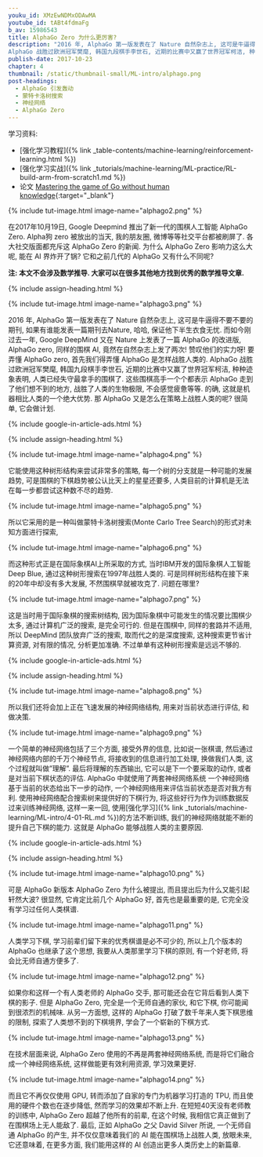 ```yaml
---
youku_id: XMzEwNDMxODAwMA
youtube_id: tABt4fdmaFg
b_av: 15986543
title: AlphaGo Zero 为什么更厉害?
description: "2016 年, AlphaGo 第一版发表在了 Nature 自然杂志上, 这可是牛逼得不要不要的期刊, 如果有谁能发表一篇期刊去Nature, 哈哈, 保证他下半生衣食无忧. 而如今刚过去一年, Google DeepMind 又在 Nature 上发表了一篇 AlphaGo 的改进版, AlphaGo zero, 同样的围棋 AI, 竟然在自然杂志上发了两次! 赞叹他们的实力呀! 要弄懂 AlphaGo zero, 首先我们得弄懂 AlphaGo 是怎样战胜人类的.
AlphaGo 战胜过欧洲冠军樊麾, 韩国九段棋手李世石, 近期的比赛中又赢了世界冠军柯洁, 种种迹象表明, 人类已经失守最拿手的围棋了. 这些围棋高手一个个都表示 AlphaGo 走到了他们想不到的地方, 战胜了人类的生物极限, 不会感觉疲惫等等. 的确, 这就是机器相比人类的一个绝大优势. 那 AlphaGo 又是怎么在策略上战胜人类的呢? 很简单, 它会做计划."
publish-date: 2017-10-23
chapter: 4
thumbnail: /static/thumbnail-small/ML-intro/alphago.png
post-headings:
  - AlphaGo 引发轰动
  - 蒙特卡洛树搜索
  - 神经网络
  - AlphaGo Zero
---
```


学习资料:
  * [强化学习教程]({% link _table-contents/machine-learning/reinforcement-learning.html %})
  * [强化学习实战]({% link _tutorials/machine-learning/ML-practice/RL-build-arm-from-scratch1.md %})
  * 论文 [Mastering the game of Go without human knowledge](https://www.nature.com/nature/journal/v550/n7676/full/nature24270.html){:target="_blank"}


{% include tut-image.html image-name="alphago2.png" %}

在2017年10月19日, Google Deepmind 推出了新一代的围棋人工智能 AlphaGo Zero. Alpha狗 zero 被放出的当天,
我的朋友圈, 微博等等社交平台都被刷屏了. 各大社交版面都充斥这 AlphaGo Zero 的新闻. 为什么 AlphaGo Zero 影响力这么大呢, 能在 AI 界炸开了锅? 它和之前几代的 AlphaGo 又有什么不同呢?


**注: 本文不会涉及数学推导. 大家可以在很多其他地方找到优秀的数学推导文章.**

{% include assign-heading.html %}

{% include tut-image.html image-name="alphago3.png" %}

2016 年, AlphaGo 第一版发表在了 Nature 自然杂志上, 这可是牛逼得不要不要的期刊, 如果有谁能发表一篇期刊去Nature, 哈哈, 保证他下半生衣食无忧. 而如今刚过去一年, Google DeepMind 又在 Nature 上发表了一篇 AlphaGo 的改进版, AlphaGo zero, 同样的围棋 AI, 竟然在自然杂志上发了两次! 赞叹他们的实力呀! 要弄懂 AlphaGo zero, 首先我们得弄懂 AlphaGo 是怎样战胜人类的.
AlphaGo 战胜过欧洲冠军樊麾, 韩国九段棋手李世石, 近期的比赛中又赢了世界冠军柯洁, 种种迹象表明, 人类已经失守最拿手的围棋了. 这些围棋高手一个个都表示 AlphaGo 走到了他们想不到的地方, 战胜了人类的生物极限, 不会感觉疲惫等等. 的确, 这就是机器相比人类的一个绝大优势. 那 AlphaGo 又是怎么在策略上战胜人类的呢? 很简单, 它会做计划.



{% include google-in-article-ads.html %}

{% include assign-heading.html %}

{% include tut-image.html image-name="alphago4.png" %}

它能使用这种树形结构来尝试非常多的策略, 每一个树的分支就是一种可能的发展趋势, 可是围棋的下棋趋势被公认比天上的星星还要多, 人类目前的计算机是无法在每一步都尝试这种数不尽的趋势.

{% include tut-image.html image-name="alphago5.png" %}

所以它采用的是一种叫做蒙特卡洛树搜索(Monte Carlo Tree Search)的形式对未知方面进行探索,

{% include tut-image.html image-name="alphago6.png" %}

而这种形式正是在国际象棋AI上所采取的方式, 当时IBM开发的国际象棋人工智能 Deep Blue, 通过这种树形搜索在1997年战胜人类的. 可是同样树形结构在接下来的20年中却没有多大发展, 不然围棋早就被攻克了. 问题在哪里?

{% include tut-image.html image-name="alphago7.png" %}

这是当时用于国际象棋的搜索树结构, 因为国际象棋中可能发生的情况要比围棋少太多, 通过计算机广泛的搜索, 是完全可行的. 但是在围棋中, 同样的套路并不适用, 所以 DeepMind 团队放弃广泛的搜索, 取而代之的是深度搜索, 这种搜索更节省计算资源, 对有限的情况, 分析更加准确. 不过单单有这种树形搜索是远远不够的.






{% include google-in-article-ads.html %}

{% include assign-heading.html %}


{% include tut-image.html image-name="alphago8.png" %}

所以我们还将会加上正在飞速发展的神经网络结构, 用来对当前状态进行评估, 和做决策.

{% include tut-image.html image-name="alphago9.png" %}

一个简单的神经网络包括了三个方面, 接受外界的信息, 比如说一张棋谱, 然后通过神经网络内部的千万个神经节点, 将接收到的信息进行加工处理, 换做我们人类, 这个过程就叫做”理解”. 最后将理解的东西输出, 它可以是下一个要采取的动作, 或者是对当前下棋状态的评估. AlphaGo 中就使用了两套神经网络系统
一个神经网络基于当前的状态给出下一步的动作, 一个神经网络用来评估当前状态是否对我方有利.
使用神经网络配合搜索树来提供好的下棋行为, 将这些好行为作为训练数据反过来训练神经网络, 这样一来一回, 使用[强化学习]({% link _tutorials/machine-learning/ML-intro/4-01-RL.md %})的方法不断训练, 我们的神经网络就能不断的提升自己下棋的能力. 这就是 AlphaGo 能够战胜人类的主要原因.






{% include google-in-article-ads.html %}

{% include assign-heading.html %}

{% include tut-image.html image-name="alphago10.png" %}

可是 AlphaGo 新版本 AlphaGo Zero 为什么被提出, 而且提出后为什么又能引起轩然大波? 很显然, 它肯定比前几个 AlphaGo 好, 首先也是最重要的是, 它完全没有学习过任何人类棋谱.

{% include tut-image.html image-name="alphago11.png" %}

人类学习下棋, 学习前辈们留下来的优秀棋谱是必不可少的, 所以上几个版本的 AlphaGo 也继承了这个思想, 我要从人类那里学习下棋的原则, 有一个好老师, 将会比无师自通方便多了.

{% include tut-image.html image-name="alphago12.png" %}

如果你和这样一个有人类老师的 AlphaGo 交手, 那可能还会在它背后看到人类下棋的影子. 但是 AlphaGo Zero, 完全是一个无师自通的家伙, 和它下棋, 你可能闻到很浓烈的机械味. 从另一方面想, 这样的 AlphaGo 打破了数千年来人类下棋思维的限制, 探索了人类想不到的下棋境界, 学会了一个崭新的下棋方式.

{% include tut-image.html image-name="alphago13.png" %}

在技术层面来说, AlphaGo Zero 使用的不再是两套神经网络系统, 而是将它们融合成一个神经网络系统, 这样做能更有效利用资源, 学习效果更好.

{% include tut-image.html image-name="alphago14.png" %}

而且它不再仅仅使用 GPU, 转而添加了自家的专门为机器学习打造的 TPU, 而且使用的硬件个数也在逐步降低, 然而学习的效果却不断上升.
在短短40天没有老师教的训练中, AlphaGo Zero 超越了他所有的前辈, 在这个时候, 我相信它真正做到了在围棋场上无人能敌了. 最后, 正如 AlphaGo 之父 David Silver 所说, 一个无师自通 AlphaGo 的产生, 并不仅仅意味着我们的 AI 能在围棋场上战胜人类, 放眼未来, 它还意味着, 在更多方面, 我们能用这样的 AI 创造出更多人类历史上的新篇章.
